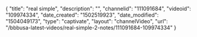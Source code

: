 {
    "title": "real simple",
    "description": "",
    "channelid": "111091684",
    "videoid": "109974334",
    "date_created": "1502519923",
    "date_modified": "1504049173",
    "type": "captivate",
    "layout": "channelVideo",
    "url": "\/bbbusa-latest-videos\/real-simple-2-notes\/111091684-109974334"
}